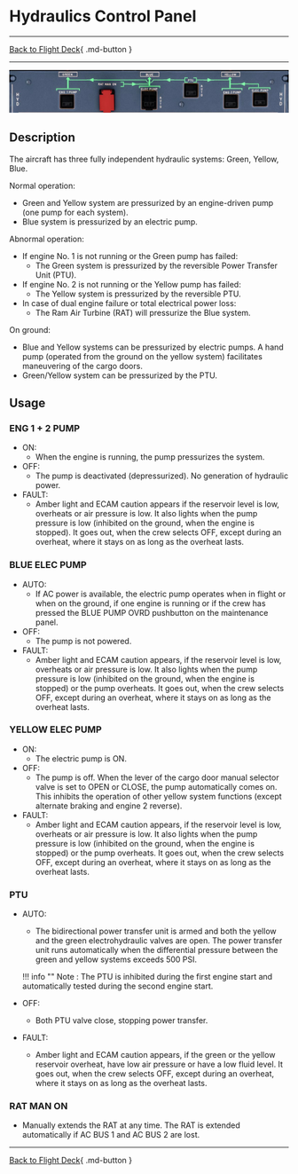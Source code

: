 # Hydraulics Control Panel

---

[Back to Flight Deck](../index.md){ .md-button }

---

![Hydraulic Control Panel](../../../assets/a32nx-briefing/overhead-panel/Hydraulic-Panel.jpg "Hydraulic Control Panel")

## Description

The aircraft has three fully independent hydraulic systems: Green, Yellow, Blue.

Normal operation:

- Green and Yellow system are pressurized by an engine-driven pump (one pump for each system).
- Blue system is pressurized by an electric pump.

Abnormal operation:

- If engine No. 1 is not running or the Green pump has failed:
    - The Green system is pressurized by the reversible Power Transfer Unit (PTU).
- If engine No. 2 is not running or the Yellow pump has failed:
    - The Yellow system is pressurized by the reversible PTU.
- In case of dual engine failure or total electrical power loss:
    - The Ram Air Turbine (RAT) will pressurize the Blue system.

On ground:

- Blue and Yellow systems can be pressurized by electric pumps. A hand pump (operated from the ground on the yellow system) facilitates maneuvering of the cargo doors.
- Green/Yellow system can be pressurized by the PTU.

## Usage

###  ENG 1 + 2 PUMP

- ON:
    - When the engine is running, the pump pressurizes the system.
- OFF:
    - The pump is deactivated (depressurized). No generation of hydraulic power.
- FAULT:
    - Amber light and ECAM caution appears if the reservoir level is low, overheats or air pressure is low. It also lights when the pump pressure is low (inhibited on the ground, when the engine is stopped). It goes out, when the crew selects OFF, except during an overheat, where it stays on as long as the overheat lasts.

### BLUE ELEC PUMP

- AUTO:
    - If AC power is available, the electric pump operates when in flight or when on the ground, if one engine is running or if the crew has pressed the BLUE PUMP OVRD pushbutton on the maintenance panel.
- OFF:
    - The pump is not powered.
- FAULT:
    - Amber light and ECAM caution appears, if the reservoir level is low, overheats or air pressure is low. It also lights when the pump pressure is low (inhibited on the ground, when the engine is stopped) or the pump overheats. It goes out, when the crew selects OFF, except during an overheat, where it stays on as long as the overheat lasts.

### YELLOW ELEC PUMP

- ON:
    - The electric pump is ON.
- OFF:
    - The pump is off. When the lever of the cargo door manual selector valve is set to OPEN or CLOSE, the pump automatically comes on. This inhibits the operation of other yellow system functions (except alternate braking and engine 2 reverse).
- FAULT:
    - Amber light and ECAM caution appears, if the reservoir level is low, overheats or air pressure is low. It also lights when the pump pressure is low (inhibited on the ground, when the engine is stopped) or the pump overheats. It goes out, when the crew selects OFF, except during an overheat, where it stays on as long as the overheat lasts.

### PTU

- AUTO:
    - The bidirectional power transfer unit is armed and both the yellow and the green electrohydraulic valves are open. The power transfer unit runs automatically when the differential pressure between the green and yellow systems exceeds 500 PSI.

    !!! info ""
        Note : The PTU is inhibited during the first engine start and automatically tested during the second engine start.

- OFF:
    - Both PTU valve close, stopping power transfer.
- FAULT:
    -  Amber light and ECAM caution appears, if the green or the yellow reservoir overheat, have low air pressure or have a low fluid level. It goes out, when the crew selects OFF, except during an overheat, where it stays on as long as the overheat lasts.

### RAT MAN ON

- Manually extends the RAT at any time. The RAT is extended automatically if AC BUS 1 and AC BUS 2 are lost.

---

[Back to Flight Deck](../index.md){ .md-button }

